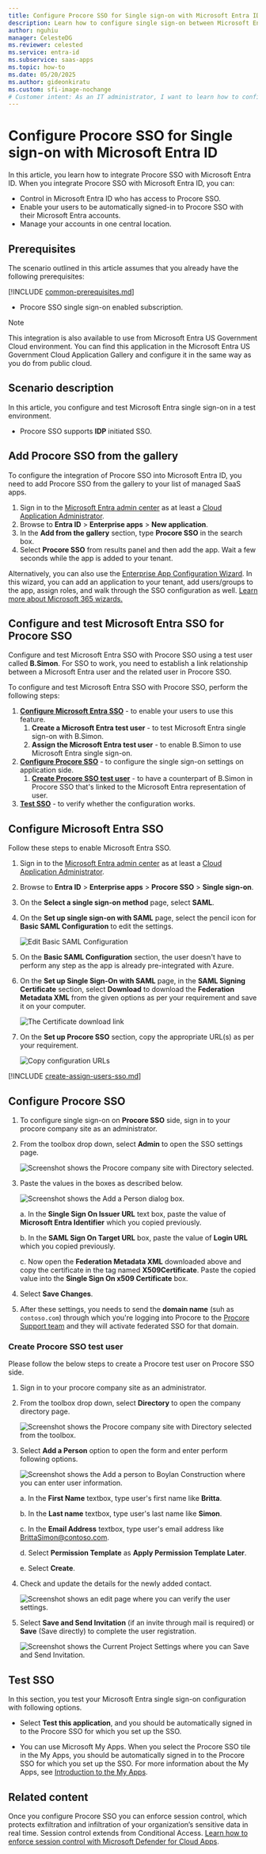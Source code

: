 ```yaml
---
title: Configure Procore SSO for Single sign-on with Microsoft Entra ID
description: Learn how to configure single sign-on between Microsoft Entra ID and Procore SSO.
author: nguhiu
manager: CelesteDG
ms.reviewer: celested
ms.service: entra-id
ms.subservice: saas-apps
ms.topic: how-to
ms.date: 05/20/2025
ms.author: gideonkiratu
ms.custom: sfi-image-nochange
# Customer intent: As an IT administrator, I want to learn how to configure single sign-on between Microsoft Entra ID and Procore SSO so that I can control who has access to Procore SSO, enable automatic sign-in with Microsoft Entra accounts, and manage my accounts in one central location.
---
```

# Configure Procore SSO for Single sign-on with Microsoft Entra ID

In this article,  you learn how to integrate Procore SSO with Microsoft Entra ID. When you integrate Procore SSO with Microsoft Entra ID, you can:

* Control in Microsoft Entra ID who has access to Procore SSO.
* Enable your users to be automatically signed-in to Procore SSO with their Microsoft Entra accounts.
* Manage your accounts in one central location.

## Prerequisites
The scenario outlined in this article assumes that you already have the following prerequisites:

[!INCLUDE [common-prerequisites.md](~/identity/saas-apps/includes/common-prerequisites.md)]
* Procore SSO single sign-on enabled subscription.

> [!NOTE]
> This integration is also available to use from Microsoft Entra US Government Cloud environment. You can find this application in the Microsoft Entra US Government Cloud Application Gallery and configure it in the same way as you do from public cloud.

## Scenario description

In this article,  you configure and test Microsoft Entra single sign-on in a test environment.

* Procore SSO supports **IDP** initiated SSO.

## Add Procore SSO from the gallery

To configure the integration of Procore SSO into Microsoft Entra ID, you need to add Procore SSO from the gallery to your list of managed SaaS apps.

1. Sign in to the [Microsoft Entra admin center](https://entra.microsoft.com) as at least a [Cloud Application Administrator](~/identity/role-based-access-control/permissions-reference.md#cloud-application-administrator).
1. Browse to **Entra ID** > **Enterprise apps** > **New application**.
1. In the **Add from the gallery** section, type **Procore SSO** in the search box.
1. Select **Procore SSO** from results panel and then add the app. Wait a few seconds while the app is added to your tenant.

 Alternatively, you can also use the [Enterprise App Configuration Wizard](https://portal.office.com/AdminPortal/home?Q=Docs#/azureadappintegration). In this wizard, you can add an application to your tenant, add users/groups to the app, assign roles, and walk through the SSO configuration as well. [Learn more about Microsoft 365 wizards.](/microsoft-365/admin/misc/azure-ad-setup-guides)

<a name='configure-and-test-azure-ad-sso-for-procore-sso'></a>

## Configure and test Microsoft Entra SSO for Procore SSO

Configure and test Microsoft Entra SSO with Procore SSO using a test user called **B.Simon**. For SSO to work, you need to establish a link relationship between a Microsoft Entra user and the related user in Procore SSO.

To configure and test Microsoft Entra SSO with Procore SSO, perform the following steps:

1. **[Configure Microsoft Entra SSO](#configure-azure-ad-sso)** - to enable your users to use this feature.
    1. **Create a Microsoft Entra test user** - to test Microsoft Entra single sign-on with B.Simon.
    1. **Assign the Microsoft Entra test user** - to enable B.Simon to use Microsoft Entra single sign-on.
1. **[Configure Procore SSO](#configure-procore-sso)** - to configure the single sign-on settings on application side.
    1. **[Create Procore SSO test user](#create-procore-sso-test-user)** - to have a counterpart of B.Simon in Procore SSO that's linked to the Microsoft Entra representation of user.
1. **[Test SSO](#test-sso)** - to verify whether the configuration works.

<a name='configure-azure-ad-sso'></a>

## Configure Microsoft Entra SSO

Follow these steps to enable Microsoft Entra SSO.

1. Sign in to the [Microsoft Entra admin center](https://entra.microsoft.com) as at least a [Cloud Application Administrator](~/identity/role-based-access-control/permissions-reference.md#cloud-application-administrator).
1. Browse to **Entra ID** > **Enterprise apps** > **Procore SSO** > **Single sign-on**.
1. On the **Select a single sign-on method** page, select **SAML**.
1. On the **Set up single sign-on with SAML** page, select the pencil icon for **Basic SAML Configuration** to edit the settings.

   ![Edit Basic SAML Configuration](common/edit-urls.png)

1. On the **Basic SAML Configuration** section, the user doesn't have to perform any step as the app is already pre-integrated with Azure.

1. On the **Set up Single Sign-On with SAML** page, in the **SAML Signing Certificate** section, select **Download** to download the **Federation Metadata XML** from the given options as per your requirement and save it on your computer.

	![The Certificate download link](common/metadataxml.png)

6. On the **Set up Procore SSO** section, copy the appropriate URL(s) as per your requirement.

	![Copy configuration URLs](common/copy-configuration-urls.png)

<a name='create-an-azure-ad-test-user'></a>

[!INCLUDE [create-assign-users-sso.md](~/identity/saas-apps/includes/create-assign-users-sso.md)]

## Configure Procore SSO 

1. To configure single sign-on on **Procore SSO** side, sign in to your procore company site as an administrator.

2. From the toolbox drop down, select **Admin** to open the SSO settings page.

	![Screenshot shows the Procore company site with Directory selected.](./media/procoresso-tutorial/admin.png)

3. Paste the values in the boxes as described below.

	![Screenshot shows the Add a Person dialog box.](./media/procoresso-tutorial/setting.png)	

	a. In the **Single Sign On Issuer URL** text box, paste the value of **Microsoft Entra Identifier** which you copied previously.

	b. In the **SAML Sign On Target URL** box, paste the value of **Login URL** which you copied previously.

	c. Now open the **Federation Metadata XML** downloaded above and copy the certificate in the tag named **X509Certificate**. Paste the copied value into the **Single Sign On x509 Certificate** box.

4. Select **Save Changes**.

5. After these settings, you needs to send the **domain name** (suh as `contoso.com`) through which you're logging into Procore to the [Procore Support team](https://support.procore.com/) and they will activate federated SSO for that domain.

### Create Procore SSO test user

Please follow the below steps to create a Procore test user on Procore SSO side.

1. Sign in to your procore company site as an administrator.	

2. From the toolbox drop down, select **Directory** to open the company directory page.

	![Screenshot shows the Procore company site with Directory selected from the toolbox.](./media/procoresso-tutorial/directory.png)

3. Select **Add a Person** option to open the form and enter perform following options.

	![Screenshot shows the Add a person to Boylan Construction where you can enter user information.](./media/procoresso-tutorial/user.png)

    a. In the **First Name** textbox, type user's first name like **Britta**.

    b. In the **Last name** textbox, type user's last name like **Simon**.

	c. In the **Email Address** textbox, type user's email address like BrittaSimon@contoso.com.

    d. Select **Permission Template** as **Apply Permission Template Later**.

    e. Select **Create**.

4. Check and update the details for the newly added contact.

	![Screenshot shows an edit page where you can verify the user settings.](./media/procoresso-tutorial/details.png)

5. Select **Save and Send Invitation** (if an invite through mail is required) or **Save** (Save directly) to complete the user registration.
	
	![Screenshot shows the Current Project Settings where you can Save and Send Invitation.](./media/procoresso-tutorial/save.png)

## Test SSO

In this section, you test your Microsoft Entra single sign-on configuration with following options.

* Select **Test this application**, and you should be automatically signed in to the Procore SSO for which you set up the SSO.

* You can use Microsoft My Apps. When you select the Procore SSO tile in the My Apps, you should be automatically signed in to the Procore SSO for which you set up the SSO. For more information about the My Apps, see [Introduction to the My Apps](https://support.microsoft.com/account-billing/sign-in-and-start-apps-from-the-my-apps-portal-2f3b1bae-0e5a-4a86-a33e-876fbd2a4510).

## Related content

Once you configure Procore SSO you can enforce session control, which protects exfiltration and infiltration of your organization’s sensitive data in real time. Session control extends from Conditional Access. [Learn how to enforce session control with Microsoft Defender for Cloud Apps](/cloud-app-security/proxy-deployment-aad).

